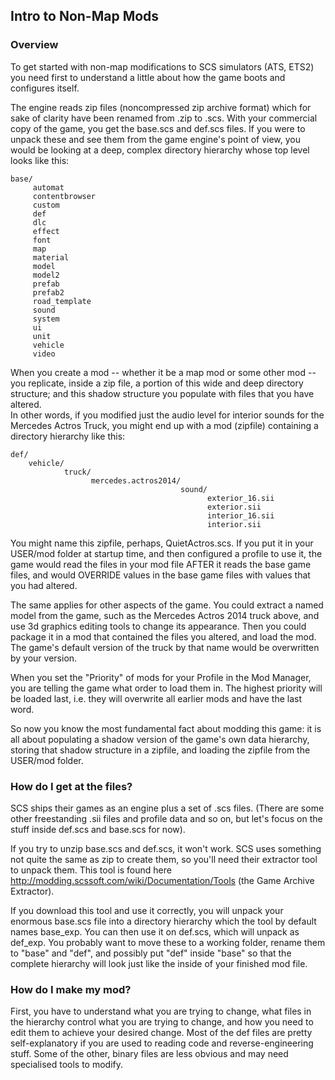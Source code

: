 ## Intro to Non-Map Mods

### Overview

To get started with non-map modifications to SCS simulators (ATS, ETS2) you need first to understand a little about how
the game boots and configures itself.

The engine reads zip files (noncompressed zip archive format) which for sake of clarity have been renamed from .zip to
.scs.  With your commercial copy of the game, you get the base.scs and def.scs files.  If you were to unpack these and 
see them from the game engine's point of view, you would be looking at a deep, complex directory hierarchy whose top level 
looks like this:
```
base/
     automat
     contentbrowser
     custom
     def
     dlc
     effect
     font
     map
     material
     model
     model2
     prefab
     prefab2
     road_template
     sound
     system
     ui
     unit
     vehicle
     video
```
When you create a mod -- whether it be a map mod or some other mod -- you replicate, inside a zip file, a portion of this 
wide and deep directory structure;  and this shadow structure you populate with files that you have altered.  
In other words, if you modified just the audio level for interior sounds for the Mercedes Actros Truck, you 
might end up with a mod (zipfile) containing a directory hierarchy like this:
```
def/
    vehicle/
            truck/
                  mercedes.actros2014/
                                      sound/
                                            exterior_16.sii
                                            exterior.sii
                                            interior_16.sii
                                            interior.sii
```
You might name this zipfile, perhaps, QuietActros.scs.  If you put it in your USER/mod folder at startup time, and then
configured a profile to use it, the game would read the files in your mod file AFTER it reads the base game files, and
would OVERRIDE values in the base game files with values that you had altered.

The same applies for other aspects of the game.  You could extract a named model from the game, such as the Mercedes
Actros 2014 truck above, and use 3d graphics editing tools to change its appearance.  Then you could package it in a
mod that contained the files you altered, and load the mod.  The game's default version of the truck by that name
would be overwritten by your version.

When you set the "Priority" of mods for your Profile in the Mod Manager, you are telling the game what order to load
them in.  The highest priority will be loaded last, i.e. they will overwrite all earlier mods and have the last word.

So now you know the most fundamental fact about modding this game:  it is all about populating a shadow version of the
game's own data hierarchy, storing that shadow structure in a zipfile, and loading the zipfile from the USER/mod folder.

### How do I get at the files?

SCS ships their games as an engine plus a set of .scs files.  (There are some other freestanding .sii files and profile data
and so on, but let's focus on the stuff inside def.scs and base.scs for now).

If you try to unzip base.scs and def.scs, it won't work.  SCS uses something not quite the same as zip to create them, so
you'll need their extractor tool to unpack them.  This tool is found here http://modding.scssoft.com/wiki/Documentation/Tools 
(the Game Archive Extractor).

If you download this tool and use it correctly, you will unpack your enormous base.scs file into a directory hierarchy which
the tool by default names base_exp.  You can then use it on def.scs, which will unpack as def_exp.  You probably want to move these
to a working folder, rename them to "base" and "def", and possibly put "def" inside "base" so that the complete hierarchy will
look just like the inside of your finished mod file.

### How do I make my mod?

First, you have to understand what you are trying to change, what files in the hierarchy control what you are trying to change, and
how you need to edit them to achieve your desired change.  Most of the def files are pretty self-explanatory if you are used
to reading code and reverse-engineering stuff.  Some of the other, binary files are less obvious and may need specialised tools
to modify.

